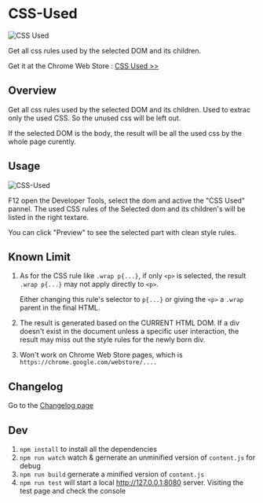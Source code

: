 # CSS-Used

![CSS Used](http://ww1.sinaimg.cn/large/4e71f332gw1et7h243kgqj203k03ka9v.jpg)

Get all css rules used by the selected DOM and its children.

Get it at the Chrome Web Store : [CSS Used >>](https://chrome.google.com/webstore/detail/css-used/cdopjfddjlonogibjahpnmjpoangjfff)

## Overview

Get all css rules used by the selected DOM and its children. Used to extrac only the used CSS. So the unused css will be left out.

If the selected DOM is the body, the result will be all the used css by the whole page curently.

## Usage

![CSS-Used](https://user-images.githubusercontent.com/5387771/47267284-41b36a80-d574-11e8-9b83-c7896d428827.jpg)

F12 open the Developer Tools, select the dom and active the "CSS Used" pannel. The used CSS rules of the Selected dom and its children's will be listed in the right textare.

You can click "Preview" to see the selected part with clean style rules.

## Known Limit

1. As for the CSS rule like `.wrap p{...}`, if only `<p>` is selected, the result `.wrap p{...}` may not apply directly to `<p>`.

    Either changing this rule's selector to `p{...}` or giving the `<p>` a `.wrap` parent in the final HTML.
1. The result is generated based on the CURRENT HTML DOM. If a div doesn't exist in the document unless a specific user interaction, the result may miss out the style rules for the newly born div.

1. Won't work on Chrome Web Store pages, which is `https://chrome.google.com/webstore/....`

## Changelog

Go to the [Changelog page](CHANGELOG.md)

## Dev

 1. `npm install` to install all the dependencies
 2. `npm run watch` watch & gernerate an unminified version of `content.js` for debug
 3. `npm run build` gernerate a minified version of `content.js`
 3. `npm run test` will start a local http://127.0.0.1:8080 server. Visiting the test page and check the console
